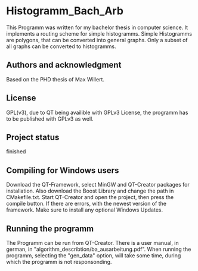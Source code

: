 # Histogramm_Bach_Arb

This Programm was written for my bachelor thesis in computer science.
It implements a routing scheme for simple histogramms.
Simple Histogramms are polygons, that can be converted into general graphs.
Only a subset of all graphs can be converted to histogramms.

## Authors and acknowledgment
Based on the PHD thesis of Max Willert.

## License
GPL(v3), due to QT being availible with GPLv3 License,
the programm has to be published with GPLv3 as well.

## Project status
finished

## Compiling for Windows users

Download the QT-Framework, select MinGW and QT-Creator packages for installation.
Also download the Boost Library and change the path in CMakefile.txt.
Start QT-Creator and open the project, then press the compile button.
If there are errors, with the newest version of the framework. Make sure to install any optional
Windows Updates.

## Running the programm

The Programm can be run from QT-Creator.
There is a user manual, in german, in "algorithm_describtion/ba_ausarbeitung.pdf".
When running the programm, selecting the "gen_data" option, will take some time,
during which the programm is not responsonding.